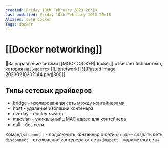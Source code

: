 ```yaml
---
created: Friday 10th February 2023 20:18
Last modified: Friday 10th February 2023 20:18
Aliases: сети docker
Tags: docker
---
```


# [[Docker networking]]

📌За управление сетями [[MOC-DOCKER|docker]] отвечает библиотека, которая называется [[Libnetwork]]
![[Pasted image 20230210202144.png|300]]

## Типы сетевых драйверов
- bridge - изолированная сеть между контейнерами
- host - удаление изоляции контенера
- overlay - docker swarm
- macvlan - уникальныйц MAC адрес для контейнера
- null - без сети

Команды:
`connect` - подключить контенейр к сети
`create` - создать сеть
`disconnect` - отключение контенера от сети
`inspect` - параметры сети